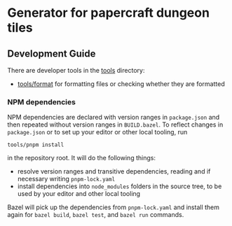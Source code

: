 # Generator for papercraft dungeon tiles

## Development Guide

There are developer tools in the [tools] directory:

- [tools/format] for formatting files or checking whether they are formatted

### NPM dependencies

NPM dependencies are declared with version ranges in `package.json` and then repeated without version ranges in `BUILD.bazel`. To reflect changes in `package.json` or to set up your editor or other local tooling, run

```
tools/pnpm install
```

in the repository root. It will do the following things:

- resolve version ranges and transitive dependencies, reading and if necessary writing `pnpm-lock.yaml`
- install dependencies into `node_modules` folders in the source tree, to be used by your editor and other local tooling

Bazel will pick up the dependencies from `pnpm-lock.yaml` and install them again for `bazel build`, `bazel test`, and `bazel run` commands.

[tools]: tools
[tools/format]: tools/format
